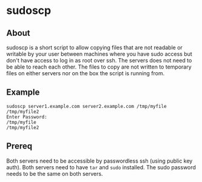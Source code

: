 # sudoscp
## About

sudoscp is a short script to allow copying files that are not readable or writable by your user between machines where you have sudo access but don't have access to log in as root over ssh.
The servers does not need to be able to reach each other. The files to copy are not written to temporary files on either servers nor on the box the script is running from.

## Example

```
sudoscp server1.example.com server2.example.com /tmp/myfile /tmp/myfile2
Enter Password:
/tmp/myfile
/tmp/myfile2
```

## Prereq

Both servers need to be accessible by passwordless ssh (using public key auth). Both servers need to have `tar` and `sudo` installed. The sudo password needs to be the same on both servers.
